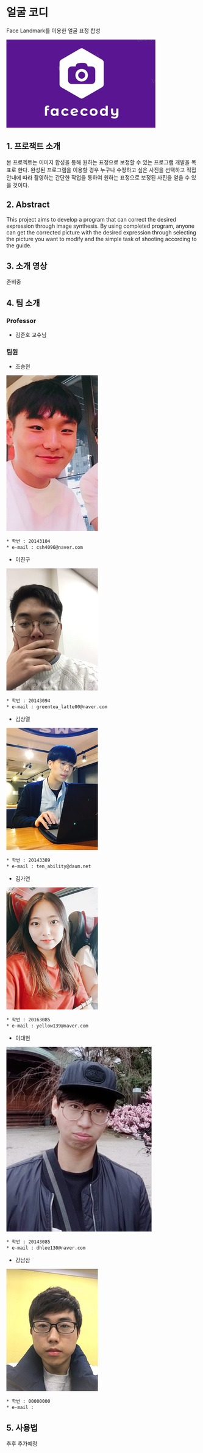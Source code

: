 ﻿# 얼굴 코디
Face Landmark를 이용한 얼굴 표정 합성

![logo](./doc/img/logo.jpg)

## 1. 프로잭트 소개

본 프로젝트는 이미지 합성을 통해 원하는 표정으로 보정할 수 있는 프로그램 개발을 목표로 한다.
완성된 프로그램을 이용할 경우 누구나 수정하고 싶은 사진을 선택하고 직접 안내에 따라 촬영하는 간단한 작업을 통하여 원하는 표정으로 보정된 사진을 얻을 수 있을 것이다.


## 2. Abstract

This project aims to develop a program that can correct the desired expression through image synthesis.
By using completed program, anyone can get the corrected picture with the desired expression through selecting the picture you want to modify and the simple task of shooting according to the guide.

## 3. 소개 영상

준비중

## 4. 팀 소개

### Professor

- 김준호 교수님

### 팀원

- 조승현

![CSH](./doc/img/csh.jpg)

````
* 학번 : 20143104
* e-mail : csh4096@naver.com
````
- 이진구

![LJG](./doc/img/ljg.jpg)

````
* 학번 : 20143094
* e-mail : greentea_latte00@naver.com
````

- 김상열

![KSY](./doc/img/ksy.jpg)

````
* 학번 : 20143389
* e-mail : ten_ability@daum.net
````

- 김가연

![KGY](./doc/img/kgy.jpg)

````
* 학번 : 20163085
* e-mail : yellow139@naver.com
````

- 이대현

![LDH](./doc/img/ldh.jpg)

````
* 학번 : 20143085
* e-mail : dhlee130@naver.com
````

- 강남삼

![GNS](./doc/img/gns.jpg)

````
* 학번 : 00000000
* e-mail :
````

## 5. 사용법

추후 추가예정



